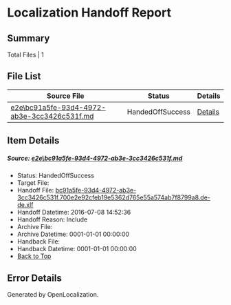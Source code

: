 # <a name='report-top'></a> Localization Handoff Report

## Summary
 Total Files | 1

## File List
 Source File | Status | Details 
 ----------- | ------ | ------- 
 [e2e\bc91a5fe-93d4-4972-ab3e-3cc3426c531f.md](https://github.com/OpenLocalizationTestOrg/oltest/blob/475e626ca00eb48d1ca9aaf6338a326da3b8bb0e/e2e/bc91a5fe-93d4-4972-ab3e-3cc3426c531f.md) | HandedOffSuccess | [Details](#7b5911bb8bfd55e201560ca1d666096c740ca3266)

## Item Details
##### <a name='7b5911bb8bfd55e201560ca1d666096c740ca3266'></a> Source: [e2e\bc91a5fe-93d4-4972-ab3e-3cc3426c531f.md](https://github.com/OpenLocalizationTestOrg/oltest/blob/475e626ca00eb48d1ca9aaf6338a326da3b8bb0e/e2e/bc91a5fe-93d4-4972-ab3e-3cc3426c531f.md)
* Status: HandedOffSuccess
* Target File: 
* Handoff File: [bc91a5fe-93d4-4972-ab3e-3cc3426c531f.700e2e92cfeb19e5362d765e55a574ab7f8799a8.de-de.xlf](https://github.com/OpenLocalizationTestOrg/olhandoff-e2e/blob/39a028a11b1f4e230b31c940317f1a059015a234/ol-handoff/OpenLocalizationTestOrg/oltest-dede-fly/ci/ht/bc91a5fe-93d4-4972-ab3e-3cc3426c531f.700e2e92cfeb19e5362d765e55a574ab7f8799a8.de-de.xlf)
* Handoff Datetime: 2016-07-08 14:52:36
* Handoff Reason: Include
* Archive File: 
* Archive Datetime: 0001-01-01 00:00:00
* Handback File: 
* Handback Datetime: 0001-01-01 00:00:00
* [Back to Top](#report-top)


## Error Details

Generated by OpenLocalization.

